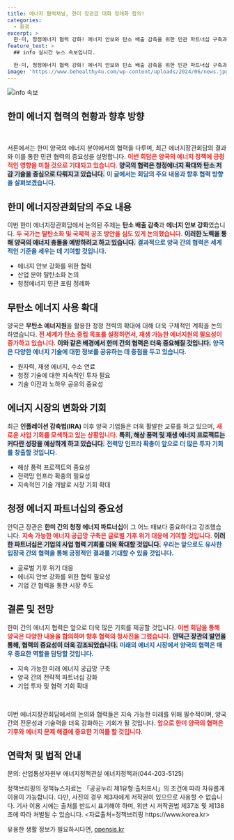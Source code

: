```yaml
---
title: 에너지 협력채널, 한미 장관급 대화 정례화 합의!
categories:
  - 환경
excerpt: >
  한·미, 청정에너지 협력 강화! 에너지 안보와 탄소 배출 감축을 위한 민관 파트너십 구축과 정례 회담을 통해 글로벌 기후 위기에 공동 대응할 계획. 클릭하고 더 알아보세요!
feature_text: >
  ## info 실시간 뉴스 속보입니다.

  한·미, 청정에너지 협력 강화! 에너지 안보와 탄소 배출 감축을 위한 민관 파트너십 구축과 정례 회담을 통해 글로벌 기후 위기에 공동 대응할 계획. 클릭하고 더 알아보세요!
image: 'https://www.behealthy4u.com/wp-content/uploads/2024/06/news.jpg'
---
```


<p><img src="https://www.behealthy4u.com/wp-content/uploads/2024/06/news.jpg" alt="info 속보" /></p>

<h2 data-ke-size="size26">한미 에너지 협력의 현황과 향후 방향</h2>

<p data-ke-size="size16">&nbsp;</p>

<p>서론에서는 한미 양국의 에너지 분야에서의 협력을 다루며, 최근 에너지장관회담의 결과와 이를 통한 민관 협력의 중요성을 설명합니다. <b><span style="color: #ee2323;">이번 회담은 양국의 에너지 정책에 긍정적인 영향을 미칠 것으로 기대되고 있습니다.</span></b> <b><span style="background-color: #21538527;">양국의 협력은 청정에너지 확대와 탄소 저감 기술을 중심으로 다뤄지고 있습니다.</span></b> <b><span style="color: #1a5490;">이 글에서는 회담의 주요 내용과 향후 협력 방향을 살펴보겠습니다.</span></b></p>

<h2>한미 에너지장관회담의 주요 내용</h2>

<p>이번 한미 에너지장관회담에서 논의된 주제는 <b>탄소 배출 감축</b>과 <b>에너지 안보 강화</b>였습니다. <b><span style="color: #ee2323;">두 국가는 탈탄소화 및 국제적 공조 방안을 심도 있게 논의했습니다.</span></b> <b><span style="background-color: #21538527;">이러한 노력을 통해 양국의 에너지 충돌을 예방하려고 하고 있습니다.</span></b> <b><span style="color: #1a5490;">결과적으로 양국 간의 협력은 세계적인 기준을 세우는 데 기여할 것입니다.</span></b></p>

<ul>
<li>에너지 안보 강화를 위한 협력</li>
<li>산업 분야 탈탄소화 논의</li>
<li>청정에너지 민관 포럼 정례화 </li>
</ul>

<h2>무탄소 에너지 사용 확대</h2>

<p>양국은 <b>무탄소 에너지원</b>을 활용한 청정 전력의 확대에 대해 더욱 구체적인 계획을 논의하였습니다. <b><span style="color: #ee2323;">전 세계가 탄소 중립 목표를 설정하면서, 재생 가능한 에너지원의 필요성이 증가하고 있습니다.</span></b> <b><span style="background-color: #21538527;">이와 같은 배경에서 한미 간의 협력은 더욱 중요해질 것입니다.</span></b> <b><span style="color: #1a5490;">양국은 다양한 에너지 기술에 대한 정보를 공유하는 데 중점을 두고 있습니다.</span></b></p>

<ul>
<li>원자력, 재생 에너지, 수소 연료</li>
<li>청정 기술에 대한 지속적인 투자 필요</li>
<li>기술 이전과 노하우 공유의 중요성 </li>
</ul>

<h2>에너지 시장의 변화와 기회</h2>

<p>최근 <b>인플레이션 감축법(IRA)</b> 이후 양국 기업들은 더욱 활발한 교류를 하고 있으며, <b><span style="color: #ee2323;">새로운 사업 기회를 모색하고 있는 상황입니다.</span></b> <b><span style="background-color: #21538527;">특히, 해상 풍력 및 재생 에너지 프로젝트는 커다란 성장을 예상하게 하고 있습니다.</span></b> <b><span style="color: #1a5490;">전력망 인프라 확충이 앞으로 더 많은 투자 기회를 창출할 것입니다.</span></b></p>

<ul>
<li>해상 풍력 프로젝트의 중요성</li>
<li>전력망 인프라 확충의 필요성</li>
<li>지속적인 기술 개발로 시장 기회 확대 </li>
</ul>

<h2>청정 에너지 파트너십의 중요성</h2>

<p>안덕근 장관은 <b>한미 간의 청정 에너지 파트너십</b>이 그 어느 때보다 중요하다고 강조했습니다. <b><span style="color: #ee2323;">지속 가능한 에너지 공급망 구축은 글로벌 기후 위기 대응에 기여할 것입니다.</span></b> <b><span style="background-color: #21538527;">이러한 파트너십은 기업의 사업 협력 기회를 더욱 확대할 것입니다.</span></b> <b><span style="color: #1a5490;">우리는 앞으로도 유사한 입장국 간의 협력을 통해 긍정적인 결과를 기대할 수 있을 것입니다.</span></b></p>

<ul>
<li>글로벌 기후 위기 대응</li>
<li>에너지 안보 강화를 위한 협력 필요성</li>
<li>기업 간 협력을 통한 시장 주도 </li>
</ul>

<h2>결론 및 전망</h2>

<p>한미 간의 에너지 협력은 앞으로 더욱 많은 기회를 제공할 것입니다. <b><span style="color: #ee2323;">이번 회담을 통해 양국은 다양한 내용을 합의하며 향후 협력의 청사진을 그렸습니다.</span></b> <b><span style="background-color: #21538527;">안덕근 장관의 발언을 통해, 협력의 중요성이 더욱 강조되었습니다.</span></b> <b><span style="color: #1a5490;">미래의 에너지 시장에서 양국의 협력은 매우 중요한 역할을 담당할 것입니다.</span></b></p>

<ul>
<li>지속 가능한 미래 에너지 공급망 구축</li>
<li>양국 간의 전략적 파트너십 강화</li>
<li>기업 투자 및 협력 기회 확대 </li>
</ul>

<p data-ke-size="size16">&nbsp;</p>

<p>이번 에너지장관회담에서의 논의와 협력들은 지속 가능한 미래를 위해 필수적이며, 양국 간의 전문성과 기술력을 더욱 강화하는 기회가 될 것입니다. <b><span style="color: #ee2323;">앞으로 한미 양국의 협력은 기후와 에너지 문제 해결에 중요한 기여를 할 것입니다.</span></b></p>

<h2>연락처 및 법적 안내</h2>

<p>문의: 산업통상자원부 에너지정책관실 에너지정책과(044-203-5125)</p>

<p>정책브리핑의 정책뉴스자료는 「공공누리 제1유형:출처표시」의 조건에 따라 자유롭게 이용이 가능합니다. 다만, 사진의 경우 제3자에게 저작권이 있으므로 사용할 수 없습니다. 기사 이용 시에는 출처를 반드시 표기해야 하며, 위반 시 저작권법 제37조 및 제138조에 따라 처벌될 수 있습니다. &lt;자료출처=정책브리핑 https://www.korea.kr></p>
유용한 생활 정보가 필요하시다면, <a href="https://opensis.kr" rel="dofollow">opensis.kr</a>


